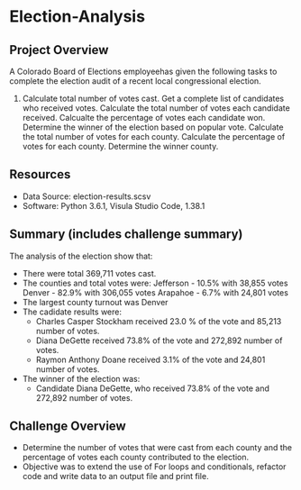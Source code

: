 # Election-Analysis

## Project Overview
A Colorado Board of Elections employeehas given the following tasks to complete the election audit of a recent local congressional election.

1. Calculate total number of votes cast.
Get a complete list of candidates who received votes.
Calculate the total number of votes each candidate received.
Calcualte the percentage of votes each candidate won.
Determine the winner of the election based on popular vote.
Calculate the total number of votes for each county.
Calculate the percentage of votes for each county.
Determine the winner county.

## Resources
- Data Source: election-results.scsv
- Software: Python 3.6.1, Visula Studio Code, 1.38.1

## Summary (includes challenge summary)
The analysis of the election show that:
 - There were total 369,711 votes cast.
 - The counties and total votes were:
    Jefferson - 10.5% with 38,855 votes
    Denver - 82.9% with 306,055 votes
    Arapahoe - 6.7% with 24,801 votes
 - The largest county turnout was Denver
 - The cadidate results were:
    - Charles Casper Stockham received 23.0 % of the vote and 85,213 number of votes.
    - Diana DeGette received 73.8% of the vote and 272,892 number of votes.
    - Raymon Anthony Doane received 3.1% of the vote and 24,801 number of votes.
 - The winner of the election was:
    - Candidate Diana DeGette, who received 73.8% of the vote and 272,892 number of votes.
    
 ## Challenge Overview
 
 - Determine the number of votes that were cast from each county and the percentage of votes each county contributed to the election.
 - Objective was to extend the use of For loops and conditionals, refactor code and write data to an output file and print file.
 
